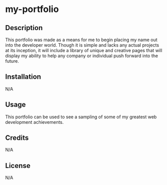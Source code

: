 # my-portfolio

## Description

This portfolio was made as a means for me to begin placing my name out into the developer world. Though it is simple and lacks any actual projects at its inception, it will include a library of unique and creative pages that will display my ability to help any company or individual push forward into the future.

## Installation

N/A

## Usage

This portfolio can be used to see a sampling of some of my greatest web development achievements.

## Credits

N/A

## License

N/A
